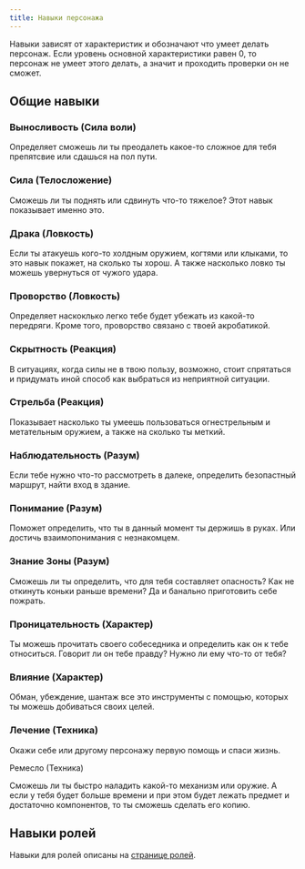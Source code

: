 ```yaml
---
title: Навыки персонажа
---
```


Навыки зависят от характеристик и обозначают что умеет делать персонаж.
Если уровень основной характеристики равен 0, то персонаж не умеет этого делать,
а значит и проходить проверки он не сможет.

## Общие навыки

### Выносливость (Сила воли)

Определяет сможешь ли ты преодалеть какое-то сложное для тебя препятсвие или сдашься на пол пути.

### Сила (Телосложение)

Сможешь ли ты поднять или сдвинуть что-то тяжелое? Этот навык показывает именно это.

### Драка (Ловкость)

Если ты атакуешь кого-то холдным оружием, когтями или клыками, то это навык покажет, на сколько ты хорош. А также насколько ловко ты можешь увернуться от чужого удара.

### Проворство (Ловкость)

Определяет наскоклько легко тебе будет убежать из какой-то передряги. Кроме того, проворство связано с твоей акробатикой.

### Скрытность (Реакция)

В ситуациях, когда силы не в твою пользу, возможно, стоит спрятаться и придумать иной способ как выбраться из неприятной ситуации.

### Стрельба (Реакция)

Показывает насколько ты умеешь пользоваться огнестрельным и метательным оружием, а также на сколько ты меткий.

### Наблюдательность (Разум)

Если тебе нужно что-то рассмотреть в далеке, определить безопастный маршрут, найти вход в здание.

### Понимание (Разум)

Поможет определить, что ты в данный момент ты держишь в руках. Или достичь взаимопонимания с незнакомцем.

### Знание Зоны (Разум)

Сможешь ли ты определить, что для тебя составляет опасность? Как не откинуть коньки раньше времени? Да и банально приготовить себе пожрать.

### Проницательность (Характер)

Ты можешь прочитать своего собеседника и определить как он к тебе относиться. Говорит ли он тебе правду? Нужно ли ему что-то от тебя?

### Влияние (Характер)

Обман, убеждение, шантаж все это инструменты с помощью, которых ты можешь добиваться своих целей.

### Лечение (Техника)

Окажи себе или другому персонажу первую помощь и спаси жизнь.

Ремесло (Техника)

Сможешь ли ты быстро наладить какой-то механизм или оружие. А если у тебя будет больше времени и при этом будет лежать предмет и достаточно компонентов, то ты сможешь сделать его копию.

## Навыки ролей

Навыки для ролей описаны на [странице ролей](/ezy_mutants/char/4-roles/).

